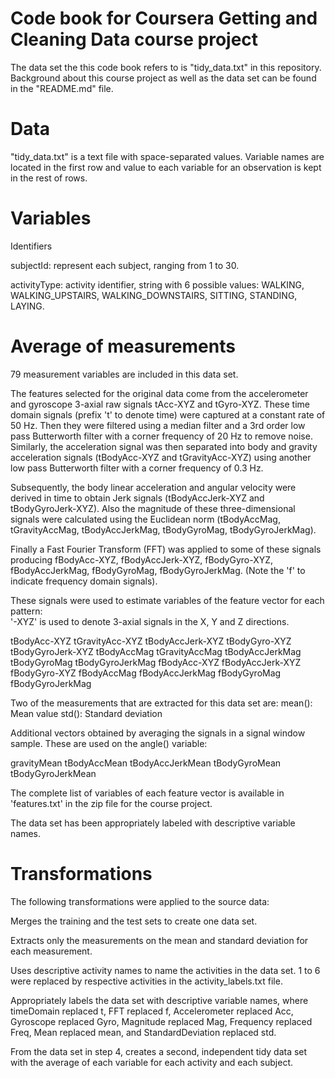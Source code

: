 # Code book for Coursera Getting and Cleaning Data course project
The data set the this code book refers to is "tidy_data.txt" in this repository.
Background about this course project as well as the data set can be found in the "README.md" file.

# Data
"tidy_data.txt" is a text file with space-separated values.
Variable names are located in the first row and value to each variable for an observation is kept in the rest of rows.

# Variables
Identifiers

subjectId: represent each subject, ranging from 1 to 30.

activityType: activity identifier, string with 6 possible values: WALKING, WALKING_UPSTAIRS, WALKING_DOWNSTAIRS, SITTING, STANDING, LAYING.

# Average of measurements
79 measurement variables are included in this data set.

The features selected for the original data come from the accelerometer and gyroscope 3-axial raw signals tAcc-XYZ and tGyro-XYZ. These time domain signals (prefix 't' to denote time) were captured at a constant rate of 50 Hz. Then they were filtered using a median filter and a 3rd order low pass Butterworth filter with a corner frequency of 20 Hz to remove noise. Similarly, the acceleration signal was then separated into body and gravity acceleration signals (tBodyAcc-XYZ and tGravityAcc-XYZ) using another low pass Butterworth filter with a corner frequency of 0.3 Hz. 

Subsequently, the body linear acceleration and angular velocity were derived in time to obtain Jerk signals (tBodyAccJerk-XYZ and tBodyGyroJerk-XYZ). Also the magnitude of these three-dimensional signals were calculated using the Euclidean norm (tBodyAccMag, tGravityAccMag, tBodyAccJerkMag, tBodyGyroMag, tBodyGyroJerkMag). 

Finally a Fast Fourier Transform (FFT) was applied to some of these signals producing fBodyAcc-XYZ, fBodyAccJerk-XYZ, fBodyGyro-XYZ, fBodyAccJerkMag, fBodyGyroMag, fBodyGyroJerkMag. (Note the 'f' to indicate frequency domain signals). 

These signals were used to estimate variables of the feature vector for each pattern:  
'-XYZ' is used to denote 3-axial signals in the X, Y and Z directions.

tBodyAcc-XYZ
tGravityAcc-XYZ
tBodyAccJerk-XYZ
tBodyGyro-XYZ
tBodyGyroJerk-XYZ
tBodyAccMag
tGravityAccMag
tBodyAccJerkMag
tBodyGyroMag
tBodyGyroJerkMag
fBodyAcc-XYZ
fBodyAccJerk-XYZ
fBodyGyro-XYZ
fBodyAccMag
fBodyAccJerkMag
fBodyGyroMag
fBodyGyroJerkMag

Two of the measurements that are extracted for this data set are:
mean(): Mean value
std(): Standard deviation

Additional vectors obtained by averaging the signals in a signal window sample. These are used on the angle() variable:

gravityMean
tBodyAccMean
tBodyAccJerkMean
tBodyGyroMean
tBodyGyroJerkMean

The complete list of variables of each feature vector is available in 'features.txt' in the zip file for the course project.

The data set has been appropriately labeled with descriptive variable names.

# Transformations
The following transformations were applied to the source data:

Merges the training and the test sets to create one data set.

Extracts only the measurements on the mean and standard deviation for each measurement.

Uses descriptive activity names to name the activities in the data set. 1 to 6 were replaced by respective activities in the activity_labels.txt file.
 
Appropriately labels the data set with descriptive variable names, where timeDomain replaced t, FFT replaced f, 
Accelerometer replaced Acc, Gyroscope replaced Gyro, Magnitude replaced Mag, Frequency replaced Freq, Mean replaced mean, 
and StandardDeviation replaced std.

From the data set in step 4, creates a second, independent tidy data set with the average of each variable for each activity and each subject.

